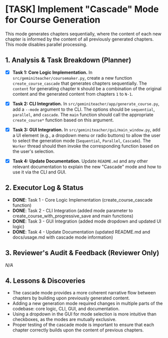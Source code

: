 # [TASK] Implement "Cascade" Mode for Course Generation

This mode generates chapters sequentially, where the content of each new chapter is informed by the content of all previously generated chapters. This mode disables parallel processing.

## 1. Analysis & Task Breakdown (Planner)
- [x] **Task 1: Core Logic Implementation.** In `src/geminiteacher/coursemaker.py`, create a new function `create_course_cascade` that generates chapters sequentially. The `content` for generating chapter `N` should be a combination of the original content and the generated content from chapters `1` to `N-1`.

- [x] **Task 2: CLI Integration.** In `src/geminiteacher/app/generate_course.py`, add a `--mode` argument to the CLI. The options should be `sequential`, `parallel`, and `cascade`. The `main` function should call the appropriate `create_course*` function based on this argument.

- [x] **Task 3: GUI Integration.** In `src/geminiteacher/gui/main_window.py`, add a UI element (e.g., a dropdown menu or radio buttons) to allow the user to select the generation mode (`Sequential`, `Parallel`, `Cascade`). The `Worker` thread should then invoke the corresponding function based on the user's selection.

- [x] **Task 4: Update Documentation.** Update `README.md` and any other relevant documentation to explain the new "Cascade" mode and how to use it via the CLI and GUI.

## 2. Executor Log & Status
- **DONE**: Task 1 - Core Logic Implementation (create_course_cascade function)
- **DONE**: Task 2 - CLI Integration (added mode parameter to create_course_with_progressive_save and main functions)
- **DONE**: Task 3 - GUI Integration (added mode dropdown and updated UI logic)
- **DONE**: Task 4 - Update Documentation (updated README.md and docs/usage.md with cascade mode information)

## 3. Reviewer's Audit & Feedback (Reviewer Only)
*N/A*

## 4. Lessons & Discoveries
- The cascade mode provides a more coherent narrative flow between chapters by building upon previously generated content.
- Adding a new generation mode required changes in multiple parts of the codebase: core logic, CLI, GUI, and documentation.
- Using a dropdown in the GUI for mode selection is more intuitive than checkboxes, as the modes are mutually exclusive.
- Proper testing of the cascade mode is important to ensure that each chapter correctly builds upon the content of previous chapters. 